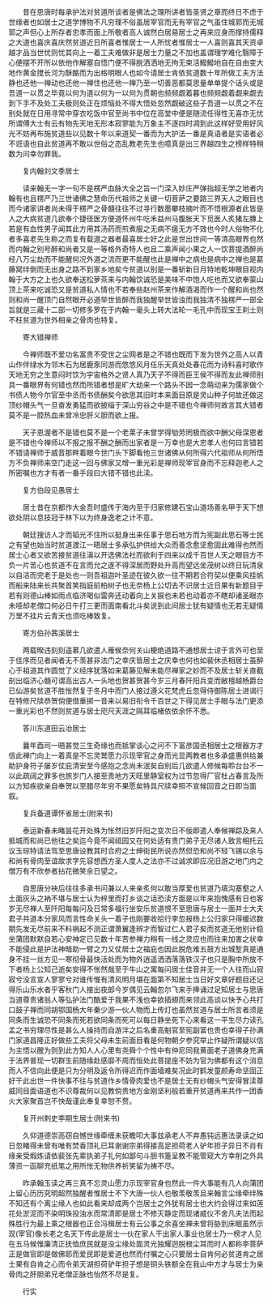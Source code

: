 <!-- { "loadSidebar": true } -->
　　昔在思唐时每承护法对贫道所谈者是佛法之理所讲者皆圣贤之章而终日不虑于世缘者也如居士之道学博物不凡穷理不俗虽居宰官而无有宰官之气虽住城郭而无城郭之声但心上所存者忠孝而面上所敬者高人诚然白居易居士之再来应身而撑持儒释之大道也喜庆喜庆然贫道近日所喜者惟居士一人所忧者惟居士一人喜则喜其天资卓越才品当世忧则忧其向上一着工夫难做非是居士力量之不加也盖谓理学难化翳障于心便摆不开所以依他作解塞自悟门便不得脱洒洒地无拘无束活鱍鱍地自在自由变大地作黄金搅长河为酥酪而为出格明眼人也如今请居士肯依贫道数十年所做工夫方法静也还他一禅动也还他一禅住也还他一禅乃至一切善恶都莫思量单单提个话头或是吾道一以贯之毕竟以何为道以何为一以何为贯朝也频频觑着暮也频频觑着觑来觑去到下手不及处工夫极则处正在烦恼处不得大悟处忽然觑破这些子吾道一以贯之不在别处就在日用寻常中穿衣吃饭中官至尚书中位在高堂中便是随流任得性无喜亦无忧所谓傅大士有云有物先天地无形本寂寥能为万象主不逐四时凋到此这样好受用好风光不妨再布施贫道些以见数十年以来道契一番而为大护法一番是真语者是实语者必不诳语也自此贫道再不敢以世俗之态乱教老先生也噫真是出三界越四生之榜样特稍数为问幸勿罪我。

　　复内翰刘文季居士

　　读来翰无一字一句不是楞严血脉大全之旨一门深入妙庄严弹指超无学之地者内翰有也且楞严乃三世诸佛之慧命历代祖师之关键一切菩萨之要路三界天人之眼目也而今诸家讲者尚未得于楞严之骨髓往往不过寻行数墨攀枝摘叶而不悟根源者此皆是人之大病贫道几欲奉个捷径医方便道怀州牛吃禾益州马腹胀天下觅医人炙猪左膞上若是有血性男子闻其此方用其汤药而煎煮服之无病不瘥无方不效也今时人俗物不化者多喜老先生称之而复有载道之器者最喜居士好之此是世出世间一等清高眼界也然而内翰之别号醉和尚者又是一等格外奇特人也且二乘声闻小果之人一饮菩提酒醉尚经八万尘劫而不能醒何况外道之流而更不能醒也此是禅中之病也是病中之禅也是葛藤窝绊倒而无出身之路不到家乡地矣今贫道以别是一番斩新日月特地乾坤眼目视内翰于大方之上也久欲奉送松萝茶来与内翰饮诚恐是美味不中饱人吃也而又欲奉蒙山顶上茶来吃诚恐又是贫道私人情也不若奉些赵州茶来作解酒渴而作一个醒和尚也然则和尚一醒顶门自然眼开必道举世皆醉而我独醒举世皆浊而我独清不独楞严一部全旨就是三藏十二部一切修多罗在于内翰一毫头上转大法轮一毛孔中而现宝王刹土则不枉贫道为世外相亲之骨肉也特复。

　　寄大错禅师

　　今禅师既不爱功名富贵不受世之尘网者是之不错也既而下发为世外之高人以青山作伴绿水为邻木石为居鹿豕同游而悠悠风月任乐天真处处春花而为诗料喜时歌作天地无穷之生意闷时饮为宇宙格外之贤人真乃天子不得而臣王侯不得而友此禅师别具一番眼界有何错也然而所错者想是旷大劫来一个路头不因一念萌动来为儒家做个书债人物今尔官至中丞而书债酬矣今欲思其旧时本来面目原是灵山种子何故还做这顶纱帽头气一旦奋发勇猛而欲披缁于深山穷谷之中是不错也今禅师何故言其大错者莫不是一腔热血未曾冷忠肝义胆而欲上报。

　　天子恩渥者不是错也莫不是一个老莱子未曾学得劬劳罔极而欲中酬父母深恩者是不错也今禅师以不报之报不酬之酬而出家者是一万幸也是大忠孝人也何曰言错若不错请禅师于威音那畔着眼今世门头下脚看他三世诸佛从何所得六代祖师从何所悟方不负禅师来空门走这一回与佛家又增一重光彩是禅师现宰官身而不忘释迦老人之所密嘱也方才有者一番手段曰大错不错也此渎。

　　复方伯段见愚居士

　　居士昔在京都作大金吾时盛传于海内至于归家修建石宝山道场善名甲于天下想欲处阴以息技冠于林下以为终身逸老之计不意。

　　朝廷搜访人才而韬光不住所以挺身出来任事于思石地方而为宪副此思石等士民之有望也始当时贫道渡江一晤居士多承弘护供给大众而善念愈坚愈固此难得也然而居士心者又欲苦接贫道往滇以开选佛法社而欲利于四来以成千百世人天之眼目方不负一片苦心也贫道不在言而允之遂不得深居而野处升高而望远坐茂树以终日玩清泉以自洁而完老于是处也一则吾祖迦叶圣迹在彼久欲一往不期若合符契以便乘风挂帆而船来陆来长共聚首笑指庭前柏树子也无奈杨上公切去不识居士近日果有新题目乎若有则德山棒如雨点临济喝似雷奔还动着向上关捩也未若也动着亦不瞎却诸圣眼亦未哑却老僧口何必日午打三更而面南看北斗矣说到此间居士犹有疑情也无若无疑情万里不挂片云青天也须吃棒致复。

　　寄方伯孙茜溪居士

　　两载暌违刻刻遥慕几欲遣人雁候奈何关山梗绝道路不通想居士谅于言外可也至于佳序而见者闻者无不羡甚非法门之幸庆皆居士之庆幸也何也如裴休丞相居士虽醉心于祖道其作圆觉了义经序犹落如来葛藤见解未能尽禅家之妙而不及居士斩关直截剖出临济心髓可谓高出古人一头地也贺甚贺甚今岁三月春阡阳兵变而敝檀越杨爵台已仙游矣贫道不胜怅然复于冬月中而门人接过遵义花梵虎丘忽得侍御陈居士进谒行在特修尺牍恭贺倘便借重掷一音来以易旧衔令千百世之下得见居士手眼与法门更添一重光彩也不然则贫道与居士咫尺天涯之隔耳临楮依依余怀不悉。

　　答川东道田云冶居士

　　曩年酉司一晤甚觉三生奇缘也而抵掌谈心之问不下富彦国丞相居士之根器方才信此禅门向上一着真是不忘灵鹫愿力示现宰官之身而光显两教者也多承盛惠供给兼助护身符子屡岁仗庇清安至今感抱之念尚未泯矣自别后几欲遣人修候每聆台台不一以此疏阔之罪多也旅岁门人接至贵地方天旺里静室权为过节忽得厂官杜占春言及所以方知疾欲亲自奉贺以至腊尽年穷不果愿矣特具尺牍幸照不宣候回音之日即当面叙。

　　复兵备道谭怀省居士(附来书)

　　泰运新春未睹昙花开处殊为怅然旧岁阡阳之变次日不佞即遣人奉候禅踪及来人抵城而和尚已他往之矣迄今竟不闻祗园又在何处适有贵门弟子无尽诸人致言相托云议玉琮特请法驾至思唐设教其时合府之士绅街民所说亦然但恐和尚不轻飞锡以余与和尚有骨肉至谊故求字先容想西方圣人度人之法亦不过诚求即应况旧游之地门内之僧万有不欣参者拈花微笑余日望之。

　　自思唐分袂后往往多承书问兼以人来亲炙何以敢当厚爱也贫道乃填沟塞壑之人土面灰头之衲不堪与居士认为梓里而打乡谈之话恐渎方面是以年来抱愧感有日也客岁无尽禅人至阡阳每每问及日常多福行坐安乐贫道恨不至思唐与居士一面并士大夫君子共道本分家风而言性命关头一着子也刚要收拾行李忽报杨上公归家只得缓迟数期先发无尽前来不料祸起不测正谓萧翼逢辨才而智过仁人君子矣而贫道无他别计稳坐蒲团默默自若心安神定已见数十年苦参禅力稍有一线之灵应也而往来加害之状幸不能侵此是护法神暗助一臂之力又仗居士之福庇也因此脱危难五鼓方出城堑真是通身不挂一丝方见一寒彻骨最快活处而为物外逍遥洒洒落落铁汉子也只是胸中所放不下者杨上公知己逝矣安得不怅然哉至于牛山之寓每问居士佳音并无一个人往而山寂寂兮没言宣人寥寥兮对谁传惟有清风明月堪在面第不知居士当日好文章好题目还记得乐山乐水者乎客秋门人接出夜郎今岁偶见云翰忽尔飞来手捧诵过足知居士与思唐当道尊贵诸翁人等弘护法门酷爱于我果不浅也幸欲插翅而来领此高谈以快予心共打口鼓子禅而同胡鄂国杨大年秦少游一伙人物而上传灯也虽然贫道与居士所言者须是同条而生诚恐不同条而死若欲同条而死可以每日静坐死下心来看这一平生尽力读孔孟之书穷理尽性是甚么人操持而自游泮之后名重高魁官至宪副富也贵也幸得子孙满门家道昌隆正好做些工夫将父母未生前面目看是何物朝夕参究举止作疑所谓疑以信为主悟以醒为则到此方知人人心里有尧舜个个性中有仲尼同我黄面老子道佛身充满于法界普现一切群生前随缘赴感靡不周而恒处此菩提座不妨为官为佛都有这个消息而人不信向此便是只为分明及返令所得迟而作面墙难矣况此时鹤发童颜寿命坚固正好干此出世一件快事不往与贫道作乡情骨肉爱也不是居士无有纱帽头气安得冒渎尊威同目面语道也不识尊裁何以见教倘贵地方金刚坚利般若重开贫道再来共作一团香火大家聚首岂不快哉谨此奉复幸恕不赘。

　　复开州刺史李期生居士(附来书)

　　久仰道德崇高窃自憾世缘牵缠未获瞻叩大事兹承老人不弃愚钝远惠法录读之如日忽睹得未曾有唯有焚香顶礼已耳谢谢宗弟得接高足担荷老人驴年担子异日不肖有缘亲受煆炼请依裴张先辈执弟子礼何如鄙句斗胆书箑呈教不能管窥大方幸削之外具薄资一函聊充纸笔之用所怅无物供养祈笑留为祷不尽。

　　昨承翰玉读之再三真不忘灵山愿力示现宰官身也然此一件大事能有几人向蒲团上留心历历究明超然独醒者惟居士不下大唐一伙人也敬羡敬羡且来翰言尘缘牵绊殊不知还有个离尘缘人也如此看来却成两个岂居士之外犹有居士也大约会得过来如莲花处淤泥而不染明珠投浊水而常清即是居士不修灭静定而现诸威仪不舍凡夫法而起殊胜行为最上乘之根器也正合冯楫居士有云公事之余喜坐禅未曾将胁到床眠虽然示现(宰官)像长老之名天下传此是居士一伙在家人干出家人事业也居士乃一榜才人见在五马候惟廉清正抚恤庶民就是没尘缘处面灵光独耀迥脱根尘耳而时人都称李菩萨正是做官即是做佛耶而爱民即是爱道也然而付嘱之心只要居士自肯何必贫道肯之居士果有自肯之心而令弟天湖担荷驴年担子想是铜头铁额全在我山中方才与居士为亲骨肉之肝胆弟兄老僧正脉也怡然不尽是复。

　　行实

